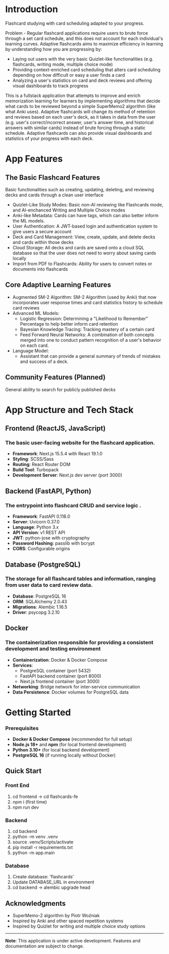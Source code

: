 # Introduction
Flashcard studying with card scheduling adapted to your progress.

Problem - Regular flashcard applications require users to brute force through a set card schedule, and this does not account for each individual's learning curves.
Adaptive flashcards aims to maximize efficiency in learning by understanding how you are progressing by:
- Laying out users with the very basic Quizlet-like functionalities (e.g. flashcards, writing mode, multiple choice mode)
- Providing context-enriched card scheduling that alters card scheduling depending on how difficult or easy a user finds a card
- Analyzing a user's statistics on card and deck reviews and offering visual dashiboards to track progress

This is a fullstack application that attempts to improve and enrich memorization learning for learners by implementing algorithms that decide what cards to be reviewed beyond a simple SuperMemo2 algorithm (like what Anki uses). Adaptive flashcards will change its method of
retention and reviews based on each user's deck, as it takes in data from the user (e.g. user's correct/incorrect answer, user's answer time, and historical answers with similar cards) instead of brute forcing through a static schedule. Adaptive flashcards can also provide
visual dashboards and statistics of your progress with each deck.

# App Features
## The Basic Flashcard Features
Basic functionalities such as creating, updating, deleting, and reviewing decks and cards through a clean user interface
- Quizlet-Like Study Modes: Basic non-AI reviewing like Flashcards mode, and AI-enchanced Writing and Multiple Choice modes
- Anki-like Metadata: Cards can have tags, which can also better inform the ML models.
- User Authentication: A JWT-based login and authentication system to give users a secure account
- Deck and Card Management: View, create, update, and delete decks and cards within those decks
- Cloud Storage: All decks and cards are saved onto a cloud SQL database so that the user does not need to worry about saving cards locally
- Import from PDF to Flashcards: Ability for users to convert notes or documents into flashcards

## Core Adaptive Learning Features
- Augmented SM-2 Algorithm: SM-2 Algorithm (used by Anki) that now incorporates user response times and card statistics history to schedule card reviews
- Advanced ML Models:
  - Logistic Regression: Determining a "Likelihood to Remember" Percentage to help better inform card retention
  - Bayesian Knowledge Tracing: Tracking mastery of a certain card
  - Feed Forward Neural Networks: A combination of both concepts merged into one to conduct pattern recognition of a user's behavior on each card.
- Language Model:
  - Assistant that can provide a general summary of trends of mistakes and success of a deck.

## Community Features (Planned)
General ability to search for publicly published decks

# App Structure and Tech Stack
## Frontend (ReactJS, JavaScript)
### The basic user-facing website for the flashcard application.
- **Framework**: Next.js 15.5.4 with React 19.1.0
- **Styling**: SCSS/Sass
- **Routing**: React Router DOM
- **Build Tool**: Turbopack
- **Development Server**: Next.js dev server (port 3000)

## Backend (FastAPI, Python)
### The entrypoint into flashcard CRUD and service logic .
- **Framework**: FastAPI 0.118.0
- **Server**: Uvicorn 0.37.0
- **Language**: Python 3.x
- **API Version**: v1 REST API
- **JWT**: python-jose with cryptography
- **Password Hashing**: passlib with bcrypt
- **CORS**: Configurable origins

## Database (PostgreSQL)
### The storage for all flashcard tables and information, ranging from user data to card review data.
- **Database**: PostgreSQL 16
- **ORM**: SQLAlchemy 2.0.43
- **Migrations**: Alembic 1.16.5
- **Driver**: psycopg 3.2.10

## Docker
### The containerization responsible for providing a consistent development and testing environment
- **Containerization**: Docker & Docker Compose
- **Services**:
  - PostgreSQL container (port 5432)
  - FastAPI backend container (port 8000)
  - Next.js frontend container (port 3000)
- **Networking**: Bridge network for inter-service communication
- **Data Persistence**: Docker volumes for PostgreSQL data

# Getting Started
### Prerequisites
- **Docker & Docker Compose** (recommended for full setup)
- **Node.js 18+** and **npm** (for local frontend development)
- **Python 3.10+** (for local backend development)
- **PostgreSQL 16** (if running locally without Docker)

## Quick Start

### Front End
1. cd frontend -> cd flashcards-fe
2. npm i (first time)
3. npm run dev

### Backend
1. cd backend
2. python -m venv .venv
3. source .venv/Scripts/activate
4. pip install -r requirements.txt
5. python -m app.main

### Database
1. Create database: 'flashcards'
2. Update DATABASE_URL in environment
3. cd backend -> alembic upgrade head

## Acknowledgments

- SuperMemo-2 algorithm by Piotr Woźniak
- Inspired by Anki and other spaced repetition systems
- Inspired by Quizlet for writing and multiple choice study options

---

**Note**: This application is under active development. Features and documentation are subject to change.

